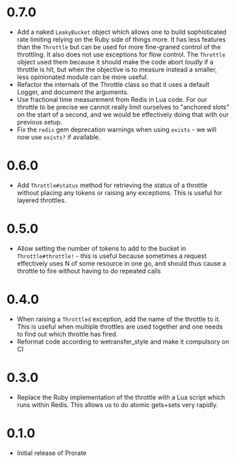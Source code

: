 # 0.7.0

* Add a naked `LeakyBucket` object which allows one to build sophisticated rate limiting relying
  on the Ruby side of things more. It has less features than the `Throttle` but can be used for more
  fine-graned control of the throttling. It also does not use exceptions for flow control.
  The `Throttle` object used them because it should make the code abort *loudly* if a throttle is hit, but
  when the objective is to measure instead a smaller, less opinionated module can be more useful.
* Refactor the internals of the Throttle class so that it uses a default Logger, and document the arguments.
* Use fractional time measurement from Redis in Lua code. For our throttle to be precise we cannot really
  limit ourselves to "anchored slots" on the start of a second, and we would be effectively doing that
  with our previous setup.
* Fix the `redis` gem deprecation warnings when using `exists` - we will now use `exists?` if available.

# 0.6.0

* Add `Throttle#status` method for retrieving the status of a throttle without placing any tokens
  or raising any exceptions. This is useful for layered throttles.

# 0.5.0

* Allow setting the number of tokens to add to the bucket in `Throttle#throttle!` - this is useful because
  sometimes a request effectively uses N of some resource in one go, and should thus cause a throttle
  to fire without having to do repeated calls

# 0.4.0

* When raising a `Throttled` exception, add the name of the throttle to it. This is useful when multiple
  throttles are used together and one needs to find out which throttle has fired.
* Reformat code according to wetransfer_style and make it compulsory on CI

# 0.3.0

* Replace the Ruby implementation of the throttle with a Lua script which runs within Redis. This allows us
  to do atomic gets+sets very rapidly.

# 0.1.0

* Initial release of Prorate
